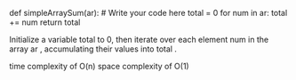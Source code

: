 def simpleArraySum(ar):
    # Write your code here
    total = 0
    for num in ar:
        total += num
    return total

Initialize a variable  total  to 0, then iterate over each element  num  in the array  ar , accumulating their values into  total .

time complexity of O(n)
space complexity of O(1)